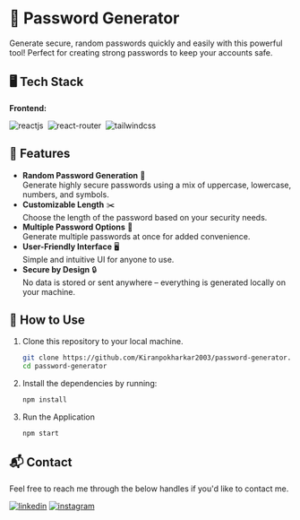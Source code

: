 # 🔐 Password Generator

Generate secure, random passwords quickly and easily with this powerful tool! Perfect for creating strong passwords to keep your accounts safe.

## 🖥️ Tech Stack
**Frontend:**

![reactjs](https://img.shields.io/badge/React-20232A?style=for-the-badge&logo=react&logoColor=61DAFB)&nbsp;
![react-router](https://img.shields.io/badge/React_Router-CA4245?style=for-the-badge&logo=react-router&logoColor=white)&nbsp;
![tailwindcss](https://img.shields.io/badge/Tailwind_CSS-38B2AC?style=for-the-badge&logo=tailwind-css&logoColor=white)&nbsp;


## 🌟 Features  
- **Random Password Generation** 🎲  
  Generate highly secure passwords using a mix of uppercase, lowercase, numbers, and symbols.  
- **Customizable Length** ✂️  
  Choose the length of the password based on your security needs.  
- **Multiple Password Options** 📜  
  Generate multiple passwords at once for added convenience.  
- **User-Friendly Interface** 🖥️  
  Simple and intuitive UI for anyone to use.  
- **Secure by Design** 🔒  
  No data is stored or sent anywhere – everything is generated locally on your machine.  

## 🚀 How to Use  
1. Clone this repository to your local machine.  
   ```bash
   git clone https://github.com/Kiranpokharkar2003/password-generator.git
   cd password-generator
2. Install the dependencies by running:
   ```bash
   npm install
3. Run the Application
   ```bash
   npm start

<h2>📬 Contact</h2>

Feel free to reach me through the below handles if you'd like to contact me.

[![linkedin](https://img.shields.io/badge/LinkedIn-0077B5?style=for-the-badge&logo=linkedin&logoColor=white)](https://www.linkedin.com/in/kiran-pokharkar/)
[![instagram](https://img.shields.io/badge/Instagram-E4405F?style=for-the-badge&logo=instagram&logoColor=white)](https://www.instagram.com/mr.pokharkar/)


